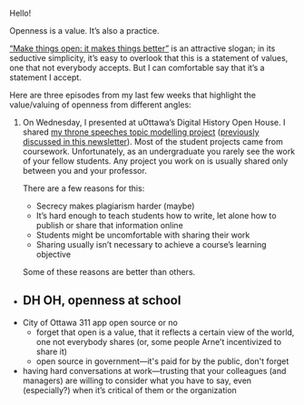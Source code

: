 Hello!

Openness is a value. It’s also a practice.

[“Make things open: it makes things better”](https://www.gov.uk/guidance/government-design-principles#make-things-open-it-makes-things-better) is an attractive slogan; in its seductive simplicity, it’s easy to overlook that this is a statement of values, one that not everybody accepts. But I can comfortable say that it’s a statement I accept.

Here are three episodes from my last few weeks that highlight the value/valuing of openness from different angles:

1. 	On Wednesday, I presented at uOttawa’s Digital History Open House. I shared [my throne speeches topic modelling project](https://his3305.labs.lucascherkewski.com) ([previously discussed in this newsletter](https://lucascherkewski.com/hit-and-miss/67-throne-speeches-thinking-tools/)). Most of the student projects came from coursework. Unfortunately, as an undergraduate you rarely see the work of your fellow students. Any project you work on is usually shared only between you and your professor.
	
	There are a few reasons for this:
	
	- Secrecy makes plagiarism harder (maybe)
	- It’s hard enough to teach students how to write, let alone how to publish or share that information online
	- Students might be uncomfortable with sharing their work
	- Sharing usually isn’t necessary to achieve a course’s learning objective

	Some of these reasons are better than others.



- DH OH, openness at school
	- 
- City of Ottawa 311 app open source or no
	- forget that open is a value, that it reflects a certain view of the world, one not everybody shares (or, some people Arne’t incentivized to share it)
	- open source in government—it's paid for by the public, don't forget
- having hard conversations at work—trusting that your colleagues (and managers) are willing to consider what you have to say, even (especially?) when it’s critical of them or the organization